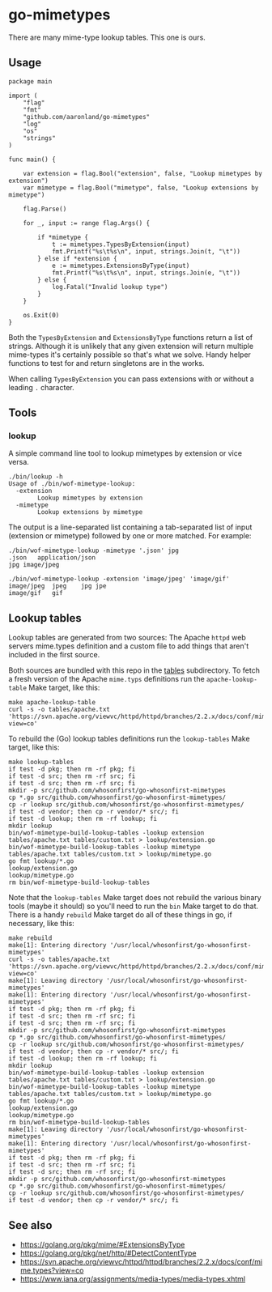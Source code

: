 # go-mimetypes

There are many mime-type lookup tables. This one is ours.

## Usage

```
package main

import (
	"flag"
	"fmt"
	"github.com/aaronland/go-mimetypes"
	"log"
	"os"
	"strings"
)

func main() {

	var extension = flag.Bool("extension", false, "Lookup mimetypes by extension")
	var mimetype = flag.Bool("mimetype", false, "Lookup extensions by mimetype")

	flag.Parse()

	for _, input := range flag.Args() {

		if *mimetype {
			t := mimetypes.TypesByExtension(input)
			fmt.Printf("%s\t%s\n", input, strings.Join(t, "\t"))
		} else if *extension {
			e := mimetypes.ExtensionsByType(input)
			fmt.Printf("%s\t%s\n", input, strings.Join(e, "\t"))
		} else {
			log.Fatal("Invalid lookup type")
		}
	}

	os.Exit(0)
}
```

Both the `TypesByExtension` and `ExtensionsByType` functions return a list of strings. Although it is unlikely that any given extension will return multiple mime-types it's certainly possible so that's what we solve. Handy helper functions to test for and return singletons are in the works.

When calling `TypesByExtension` you can pass extensions with or without a leading `.` character.

## Tools

### lookup

A simple command line tool to lookup mimetypes by extension or vice versa.

```
./bin/lookup -h
Usage of ./bin/wof-mimetype-lookup:
  -extension
    	Lookup mimetypes by extension
  -mimetype
    	Lookup extensions by mimetype
```

The output is a line-separated list containing a tab-separated list of input (extension or mimetype) followed by one or more matched. For example:

```
./bin/wof-mimetype-lookup -mimetype '.json' jpg
.json	application/json
jpg	image/jpeg

./bin/wof-mimetype-lookup -extension 'image/jpeg' 'image/gif'
image/jpeg	jpeg	jpg	jpe
image/gif	gif
```

## Lookup tables

Lookup tables are generated from two sources: The Apache `httpd` web servers mime.types definition and a custom file to add things that aren't included in the first source.

Both sources are bundled with this repo in the [tables](tables) subdirectory. To fetch a fresh version of the Apache `mime.typs` definitions run the `apache-lookup-table` Make target, like this:

```
make apache-lookup-table
curl -s -o tables/apache.txt 'https://svn.apache.org/viewvc/httpd/httpd/branches/2.2.x/docs/conf/mime.types?view=co'
```

To rebuild the (Go) lookup tables definitions run the `lookup-tables` Make target, like this:

```
make lookup-tables
if test -d pkg; then rm -rf pkg; fi
if test -d src; then rm -rf src; fi 
if test -d src; then rm -rf src; fi
mkdir -p src/github.com/whosonfirst/go-whosonfirst-mimetypes
cp *.go src/github.com/whosonfirst/go-whosonfirst-mimetypes/
cp -r lookup src/github.com/whosonfirst/go-whosonfirst-mimetypes/
if test -d vendor; then cp -r vendor/* src/; fi
if test -d lookup; then rm -rf lookup; fi
mkdir lookup
bin/wof-mimetype-build-lookup-tables -lookup extension tables/apache.txt tables/custom.txt > lookup/extension.go
bin/wof-mimetype-build-lookup-tables -lookup mimetype tables/apache.txt tables/custom.txt > lookup/mimetype.go
go fmt lookup/*.go
lookup/extension.go
lookup/mimetype.go
rm bin/wof-mimetype-build-lookup-tables
```

Note that the `lookup-tables` Make target does not rebuild the various binary tools (maybe it should) so you'll need to run the `bin` Make target to do that. There is a handy `rebuild` Make target do all of these things in go, if necessary, like this:

```
make rebuild
make[1]: Entering directory '/usr/local/whosonfirst/go-whosonfirst-mimetypes'
curl -s -o tables/apache.txt 'https://svn.apache.org/viewvc/httpd/httpd/branches/2.2.x/docs/conf/mime.types?view=co'
make[1]: Leaving directory '/usr/local/whosonfirst/go-whosonfirst-mimetypes'
make[1]: Entering directory '/usr/local/whosonfirst/go-whosonfirst-mimetypes'
if test -d pkg; then rm -rf pkg; fi
if test -d src; then rm -rf src; fi 
if test -d src; then rm -rf src; fi
mkdir -p src/github.com/whosonfirst/go-whosonfirst-mimetypes
cp *.go src/github.com/whosonfirst/go-whosonfirst-mimetypes/
cp -r lookup src/github.com/whosonfirst/go-whosonfirst-mimetypes/
if test -d vendor; then cp -r vendor/* src/; fi
if test -d lookup; then rm -rf lookup; fi
mkdir lookup
bin/wof-mimetype-build-lookup-tables -lookup extension tables/apache.txt tables/custom.txt > lookup/extension.go
bin/wof-mimetype-build-lookup-tables -lookup mimetype tables/apache.txt tables/custom.txt > lookup/mimetype.go
go fmt lookup/*.go
lookup/extension.go
lookup/mimetype.go
rm bin/wof-mimetype-build-lookup-tables
make[1]: Leaving directory '/usr/local/whosonfirst/go-whosonfirst-mimetypes'
make[1]: Entering directory '/usr/local/whosonfirst/go-whosonfirst-mimetypes'
if test -d pkg; then rm -rf pkg; fi
if test -d src; then rm -rf src; fi 
if test -d src; then rm -rf src; fi
mkdir -p src/github.com/whosonfirst/go-whosonfirst-mimetypes
cp *.go src/github.com/whosonfirst/go-whosonfirst-mimetypes/
cp -r lookup src/github.com/whosonfirst/go-whosonfirst-mimetypes/
if test -d vendor; then cp -r vendor/* src/; fi
```

## See also

* https://golang.org/pkg/mime/#ExtensionsByType
* https://golang.org/pkg/net/http/#DetectContentType
* https://svn.apache.org/viewvc/httpd/httpd/branches/2.2.x/docs/conf/mime.types?view=co
* https://www.iana.org/assignments/media-types/media-types.xhtml
